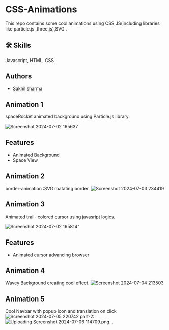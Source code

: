 # CSS-Animations


This repo contains some cool animations using CSS,JS(including libraries like particle.js ,three.js),SVG .
## 🛠 Skills
Javascript, HTML, CSS
## Authors

- [Sakhil sharma](https://github.com/sakhilsharma)

## Animation 1
spaceRocket animated background using Particle.js library.

![Screenshot 2024-07-02 165637](https://github.com/sakhilsharma/CSS-Animations/assets/157978636/1404626a-365f-498f-b068-e3c1bf53fc01)
## Features

- Animated Background
- Space View

## Animation 2
border-animation :SVG roatating border.
![Screenshot 2024-07-03 234419](https://github.com/sakhilsharma/CSS-Animations/assets/157978636/2b08cbdd-6239-4af6-b2e2-9136664f6e2b)


## Animation 3
Animated trail- colored cursor using javasript logics.

![Screenshot 2024-07-02 165814](https://github.com/sakhilsharma/CSS-Animations/assets/157978636/dc69c7b3-66b6-4c79-900c-96d75238ab19)" 

## Features

- Animated cursor advancing browser

 ## Animation 4


 Wavey Background creating cool effect.
 ![Screenshot 2024-07-04 213503](https://github.com/sakhilsharma/CSS-Animations/assets/157978636/1d686adc-19d3-4979-98f3-c2c40d1f1e40)

  ## Animation 5 
  Cool Navbar with popup icon and translation on click
  ![Screenshot 2024-07-05 220742](https://github.com/sakhilsharma/CSS-Animations/assets/157978636/df219801-4fe2-45c9-95a7-669671a6966e)
part-2:![Uploading Screenshot 2024-07-06 114709.png…]()
